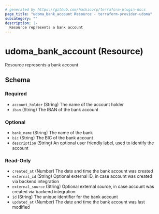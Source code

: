 ```yaml
---
# generated by https://github.com/hashicorp/terraform-plugin-docs
page_title: "udoma_bank_account Resource - terraform-provider-udoma"
subcategory: ""
description: |-
  Resource represents a bank account
---
```


# udoma_bank_account (Resource)

Resource represents a bank account



<!-- schema generated by tfplugindocs -->
## Schema

### Required

- `account_holder` (String) The name of the account holder
- `iban` (String) The IBAN of the bank account

### Optional

- `bank_name` (String) The name of the bank
- `bic` (String) The BIC of the bank account
- `description` (String) An optional user friendly label, used to identify the account

### Read-Only

- `created_at` (Number) The date and time the bank account was created
- `external_id` (String) Optional external ID, in case account was created via backend integration
- `external_source` (String) Optional external source, in case account was created via backend integration
- `id` (String) The unique identifier for the bank account
- `updated_at` (Number) The date and time the bank account was last modified
